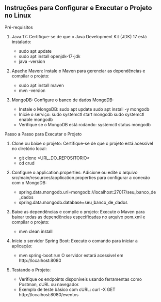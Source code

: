 ## Instruções para Configurar e Executar o Projeto no Linux

Pré-requisitos
1. Java 17: Certifique-se de que o Java Development Kit (JDK) 17 está instalado:
   - sudo apt update
   - sudo apt install openjdk-17-jdk
   - java -version

2. Apache Maven: Instale o Maven para gerenciar as dependências e compilar o projeto:
   - sudo apt install maven
   - mvn -version

3. MongoDB: Configure o banco de dados MongoDB:
   - Instale o MongoDB:
     sudo apt update
     sudo apt install -y mongodb
   - Inicie o serviço:
     sudo systemctl start mongodb
     sudo systemctl enable mongodb
   - Verifique se o MongoDB está rodando:
     systemctl status mongodb

Passo a Passo para Executar o Projeto
1. Clone ou baixe o projeto:
   Certifique-se de que o projeto está acessível no diretório local:
   - git clone <URL_DO_REPOSITORIO>
   - cd crud

2. Configure o application.properties:
   Adicione ou edite o arquivo src/main/resources/application.properties para configurar a conexão com o MongoDB:
   - spring.data.mongodb.uri=mongodb://localhost:27017/seu_banco_de_dados
   - spring.data.mongodb.database=seu_banco_de_dados

3. Baixe as dependências e compile o projeto:
   Execute o Maven para baixar todas as dependências especificadas no arquivo pom.xml e compilar o projeto:
   - mvn clean install

4. Inicie o servidor Spring Boot:
   Execute o comando para iniciar a aplicação:
   - mvn spring-boot:run
   O servidor estará acessível em http://localhost:8080

5. Testando o Projeto:
   - Verifique os endpoints disponíveis usando ferramentas como Postman, cURL ou navegador.
   - Exemplo de teste básico com cURL:
     curl -X GET http://localhost:8080/eventos
